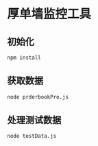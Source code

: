 # 厚单墙监控工具

## 初始化

```bash
npm install
```

## 获取数据

```bash
node prderbookPro.js
```

## 处理测试数据

```bash
node testData.js

```

